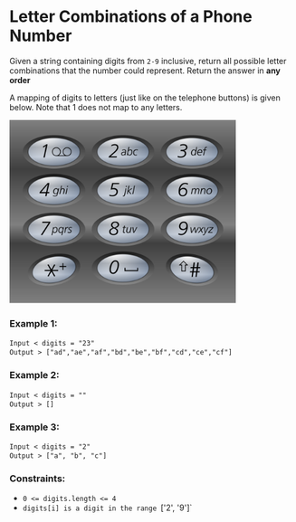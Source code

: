 # Letter Combinations of a Phone Number

Given a string containing digits from `2-9` inclusive,
return all possible letter combinations that the number
could represent.  Return the answer in **any order**

A mapping of digits to letters (just like on the telephone buttons)
is given below.  Note that 1 does not map to any letters.

<img src="./keypad.png" width="400px">

### Example 1:
```
Input < digits = "23"
Output > ["ad","ae","af","bd","be","bf","cd","ce","cf"]

```

### Example 2:
```
Input < digits = ""
Output > []
```

### Example 3:
```
Input < digits = "2"
Output > ["a", "b", "c"]
```

### Constraints:
* `0 <= digits.length <= 4`
* `digits[i] is a digit in the range `['2', '9']`
